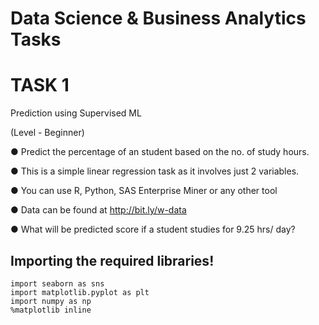 # Data Science & Business Analytics Tasks

# TASK 1

Prediction using Supervised ML

(Level - Beginner)

● Predict the percentage of an student based on the no. of study hours.

● This is a simple linear regression task as it involves just 2 variables.

● You can use R, Python, SAS Enterprise Miner or any other tool

● Data can be found at http://bit.ly/w-data

● What will be predicted score if a student studies for 9.25 hrs/ day?


## Importing the required libraries!
```import pandas as pd 
import seaborn as sns
import matplotlib.pyplot as plt
import numpy as np 
%matplotlib inline
```
